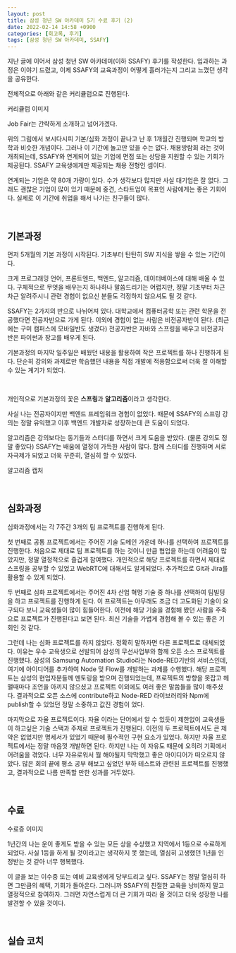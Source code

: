 ```yaml
---
layout: post
title: 삼성 청년 SW 아카데미 5기 수료 후기 (2)
date: 2022-02-14 14:58 +0900
categories: [회고록, 후기]
tags: [삼성 청년 SW 아카데미, SSAFY]
---
```




지난 글에 이어서 삼성 청년 SW 아카데미(이하 SSAFY) 후기를 작성한다. 입과하는 과정은 이야기 드렸고, 이제 SSAFY의 교육과정이 어떻게 흘러가는지 그리고 느꼈던 생각을 공유한다.

전체적으로 아래와 같은 커리큘럼으로 진행된다. 

커리큘럼 이미지

Job Fair는 간략하게 소개하고 넘어가겠다. 

위의 그림에서 보시다시피 기본/심화 과정이 끝나고 난 후 1개월간 진행되며 학교의 방학과 비슷한 개념이다. 그러나 이 기간에 놀고만 있을 수는 없다. 채용방람회 라는 것이 개최되는데, SSAFY와 연계되어 있는 기업에 면접 또는 상담을 지원할 수 있는 기회가 제공된다. SSAFY 교육생에게만 제공되는 채용 전형인 셈이다. 

연계되는 기업은 약 80개 가량이 있다. 수가 생각보다 많지만 사실 대기업은 잘 없다. 그래도 괜찮은 기업이 많이 있기 때문에 중견, 스타트업이 목표인 사람에게는 좋은 기회이다. 실제로 이 기간에 취업을 해서 나가는 친구들이 많다.

<br>

## 기본과정

먼저 5개월의 기본 과정이 시작된다. 기초부터 탄탄히 SW 지식을 쌓을 수 있는 기간이다. 

크게 프로그래밍 언어, 프론트엔드, 백엔드, 알고리즘, 데이터베이스에 대해 배울 수 있다. 구체적으로 무엇을 배우는지 하나하나 말씀드리기는 어렵지만, 정말 기초부터 차근차근 알려주시니 관련 경험이 없으신 분들도 걱정하지 않으셔도 될 것 같다.

SSAFY는 2가지의 반으로 나뉘어져 있다. 대학교에서 컴퓨터공학 또는 관련 학문을 전공했다면 전공자반으로 가게 된다. 이외에 경험이 없는 사람은 비전공자반이 된다. (최근에는 구미 캠퍼스에 모바일반도 생겼다) 전공자반은 자바와 스프링을 배우고 비전공자반은 파이썬과 장고를 배우게 된다. 

기본과정의 마지막 일주일은 배웠던 내용을 활용하여 작은 프로젝트를 하나 진행하게 된다. 단순히 강의와 과제로만 학습했던 내용을 직접 개발에 적용함으로써 더욱 잘 이해할 수 있는 계기가 되었다.

<br>

개인적으로 기본과정의 꽃은 **스프링**과 **알고리즘**이라고 생각한다.

사실 나는 전공자이지만 백엔드 프레임워크 경험이 없었다. 때문에 SSAFY의 스프링 강의는 정말 유익했고 이후 백엔드 개발자로 성장하는데 큰 도움이 되었다. 

알고리즘은 강의보다는 동기들과 스터디를 하면서 크게 도움을 받았다. (물론 강의도 정말 좋았다) SSAFY는 배움에 열정이 가득한 사람이 많다. 함께 스터디를 진행하며 서로 자극제가 되었고 더욱 꾸준히, 열심히 할 수 있었다.

알고리즘 캡처

<br>

## 심화과정

심화과정에서는 각 7주간 3개의 팀 프로젝트를 진행하게 된다.

첫 번째로 공통 프로젝트에서는 주어진 기술 도메인 가운데 하나를 선택하여 프로젝트를 진행한다. 처음으로 제대로 팀 프로젝트를 하는 것이니 만큼 협업을 하는데 어려움이 많았지만, 정말 열정적으로 즐겁게 참여했다. 개인적으로 해당 프로젝트를 하면서 제대로 스프링을 공부할 수 있었고 WebRTC에 대해서도 알게되었다. 추가적으로 Git과 Jira를 활용할 수 있게 되었다.

두 번째로 심화 프로젝트에서는 주어진 4차 산업 혁명 기술 중 하나를 선택하여 팀빌딩을 하고 프로젝트를 진행하게 된다. 이 프로젝트는 아무래도 조금 더 고도화된 기술이 요구되다 보니 교육생들이 많이 힘들어한다. 이전에 해당 기술을 경험해 봤던 사람을 주축으로 프로젝트가 진행된다고 보면 된다. 최신 기술을 가볍게 경험해 볼 수 있는 좋은 기회인 것 같다. 

그런데 나는 심화 프로젝트를 하지 않았다. 정확히 말하자면 다른 프로젝트로 대체되었다. 이유는 우수 교육생으로 선발되어 삼성의 무선사업부와 함께 오픈 소스 프로젝트를 진행했다. 삼성의 Samsung Automation Studio라는 Node-RED기반의 서비스인데, 여기에 아이디어를 추가하여 Node 및 Flow를 개발하는 과제를 수행했다. 해당 프로젝트는 삼성의 현업자분들께 멘토링을 받으며 진행되었는데, 프로젝트의 방향을 못잡고 헤맬때마다 조언을 아끼지 않으셨고 프로젝트 이외에도 여러 좋은 말씀들을 많이 해주셨다. 결과적으로 오픈 소스에 contribute하고 Node-RED 라이브러리와 Npm에 publish할 수 있었던 정말 소중하고 값진 경험이 었다.

마지막으로 자율 프로젝트이다. 자율 이라는 단어에서 알 수 있듯이 제한없이 교육생들이 하고싶은 기술 스택과 주제로 프로젝트가 진행된다. 이전의 두 프로젝트에서도 큰 제약은 없었지만 명세서가 있었기 때문에 필수적인 구현 요소가 있었다. 하지만 자율 프로젝트에서는 정말 마음껏 개발하면 된다. 하지만 나는 이 자유도 때문에 오히려 기획에서 어려움을 겪었다. 너무 자유로워서 뭘 해야될지 막막했고 좋은 아이디어가 떠오르지 않았다. 많은 회의 끝에 평소 공부 해보고 싶었던 부하 테스트와 관련된 프로젝트를 진행했고, 결과적으로 나름 만족할 만한 성과를 거두었다. 

<br>

## 수료

수료증 이미지

1년간의 나는 운이 좋게도 받을 수 있는 모든 상을 수상했고 지역에서 1등으로 수료하게 되었다. 사실 1등을 하게 될 것이라고는 생각하지 못 했는데, 열심히 고생했던 1년을 인정받는 것 같아 너무 행복했다.



이 글을 보는 이수중 또는 예비 교육생에게 당부드리고 싶다. SSAFY는 정말 열심히 하면 그만큼의 혜택, 기회가 돌아온다. 그러니까 SSAFY의 친절한 교육을 낭비하지 말고 열정적으로 참여하자. 그러면 자연스럽게 더 큰 기회가 따라 올 것이고 더욱 성장한 나를 발견할 수 있을 것이다. 

<br>

## 실습 코치

